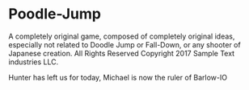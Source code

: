 Poodle-Jump
===========

A completely original game, composed of completely original ideas, especially not related to Doodle Jump or Fall-Down, or any shooter of Japanese creation. All Rights Reserved Copyright 2017 Sample Text industries LLC.

Hunter has left us for today, Michael is now the ruler of Barlow-IO
